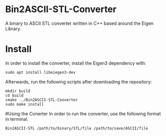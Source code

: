 # Bin2ASCII-STL-Converter
A binary to ASCII STL converter written in C++ based around the Eigen Library.

# Install
In order to install the converter, install the Eigen3 dependency with: 

```
sudo apt install libeiegen3-dev
```

Afterwards, run the following scripts after downloading the repository:

```
mkdir build
cd build
cmake ../Bin2ASCII-STL-Converter
sudo make install
```

#Using the Conerter
In order to run the converter, use the following format in terminal.

```
Bin2ASCII-STL /path/to/binary/STL/file /path/to/save/ASCII/file
```
